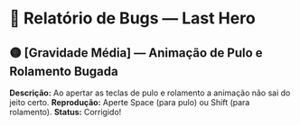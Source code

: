 # 🐞 Relatório de Bugs — Last Hero

## 🟡 [Gravidade Média] — Animação de Pulo e Rolamento Bugada
**Descrição:** Ao apertar as teclas de pulo e rolamento a animação não sai do jeito certo.
**Reprodução:** Aperte Space (para pulo) ou Shift (para rolamento).
**Status:** Corrigido!
